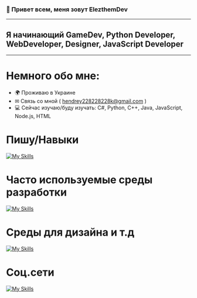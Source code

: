 ### 👋 Привет всем, меня зовут ElezthemDev
---------------------------------------
## Я начинающий GameDev, Python Developer, WebDeveloper, Designer, JavaScript Developer
---------------------------------------
# Немного обо мне:
- 🌍 Проживаю в Украине
- ✉ Связь со мной ( hendrey228228228k@gmail.com )
- 💻 Сейчас изучаю/буду изучать: C#, Python, C++, Java, JavaScript, Node.js, HTML

# Пишу/Навыки
[![My Skills](https://skillicons.dev/icons?i=cs,html,js,nodejs,php,py,cpp,css,django,ruby)](https://skillicons.dev)

# Часто используемые среды разработки
[![My Skills](https://skillicons.dev/icons?i=idea,vscode,visualstudio)](https://skillicons.dev)

# Среды для дизайна и т.д
[![My Skills](https://skillicons.dev/icons?i=blender,figma,github,qt,unity)](https://skillicons.dev)

# Соц.сети
[![My Skills](https://skillicons.dev/icons?i=instagram,discord)](https://skillicons.dev)
